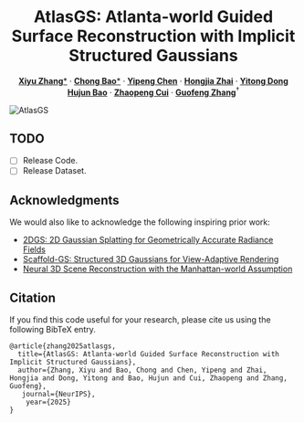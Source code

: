 <div align="center">

# AtlasGS: Atlanta-world Guided Surface Reconstruction with Implicit Structured Gaussians

[**Xiyu Zhang***](https://github.com/xyzhang77) · [**Chong Bao***](https://chobao.github.io) · [**Yipeng Chen**](https://openreview.net/profile?id=~YiPeng_Chen2) · [**Hongjia Zhai**](https://zhaihongjia.github.io/) · [**Yitong Dong**](https://openreview.net/profile?id=~Yitong_Dong1)
<br>
[**Hujun Bao**](http://www.cad.zju.edu.cn/home/bao) · [**Zhaopeng Cui**](https://zhpcui.github.io/) · [**Guofeng Zhang**](http://www.cad.zju.edu.cn/home/gfzhang/)<sup>&dagger;</sup> 
<br>
</div>

![AtlasGS](./assets/teaser.gif)

## TODO

- [ ] Release Code. 
- [ ] Release Dataset. 

## Acknowledgments

We would also like to acknowledge the following inspiring prior work:

- [2DGS: 2D Gaussian Splatting for Geometrically Accurate Radiance Fields](https://surfsplatting.github.io/)
- [Scaffold-GS: Structured 3D Gaussians for View-Adaptive Rendering](https://city-super.github.io/scaffold-gs/)
- [Neural 3D Scene Reconstruction with the Manhattan-world Assumption](https://github.com/zju3dv/manhattan_sdf)
## Citation

If you find this code useful for your research, please cite us using the following BibTeX entry.

```
@article{zhang2025atlasgs,
  title={AtlasGS: Atlanta-world Guided Surface Reconstruction with Implicit Structured Gaussians},
  author={Zhang, Xiyu and Bao, Chong and Chen, Yipeng and Zhai, Hongjia and Dong, Yitong and Bao, Hujun and Cui, Zhaopeng and Zhang, Guofeng},
   journal={NeurIPS},
    year={2025}
}
```